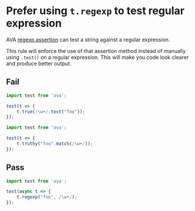 # Prefer using `t.regexp` to test regular expression

AVA [regexp assertion](https://github.com/avajs/ava/blob/master/docs/03-assertions.md#regexcontents-regex-message) can test a string against a regular expression.

This rule will enforce the use of that assertion method instead of manually using `.test()` on a regular expression. This will make you code look clearer and produce better output.


## Fail

```js
import test from 'ava';

test(t => {
	t.true(/\w+/.test("foo"));
});
```

```js
import test from 'ava';

test(t => {
	t.truthy("foo".match(/\w+/));
});
```


## Pass

```js
import test from 'ava';

test(async t => {
	t.regexp("foo", /\w+/);
});
```
